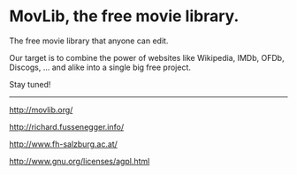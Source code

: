 # MovLib, the free movie library.

The free movie library that anyone can edit.

Our target is to combine the power of websites like Wikipedia, IMDb, OFDb, Discogs, … and alike into a single big free project.

Stay tuned!

- - -

http://movlib.org/

http://richard.fussenegger.info/

http://www.fh-salzburg.ac.at/

http://www.gnu.org/licenses/agpl.html
